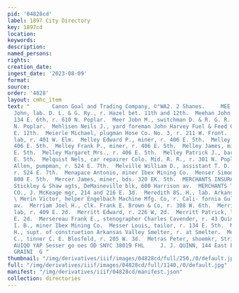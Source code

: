 ```yaml
---
pid: '04828cd'
label: 1897 City Directory
key: 1897cd
location: 
keywords: 
description: 
named_persons: 
rights: 
creation_date: 
ingest_date: '2023-08-09'
format: 
source: 
order: '4828'
layout: cmhc_item
text: "       Canon Goal and Trading Company, ©°WA2. 2 Shanes.     MEE 205 MET     Meehan
  John, lab. D. L. & G. Ry., r. Hazel bet. 11th and 12th.  Meehan John C., saloon,
  134 E. 6th, r. 610 N. Poplar.  Meer Jobn M., switchman D. & R. G. R. R., bds. 1315
  N. Poplar.  Mehlisen Neils J., yard foreman John Harvey Fuel & Feed Co., r. 406
  E. 12th.  Meierle Michael, plugman Hose Co. No. 3, r. 211 W. Front.  Meler Francis,
  lab, r. 401 W. Elm.  Melley Edward P., miner, r. 406 E. 5th.  Melley Frank C., r.
  406 E. 5th.  Melley Frank P., miner, r. 406 E. 5th.  Melley James, miner, r. 406
  E. 5th.  Melley Margaret Mrs., r. 406 E. 5th.  Melley Patrick J., bartdr, r. 406
  E. 5th.  Melquist Nels, car repairer Colo. Mid. R. R., r. 301 N. Poplar  Melville
  Allen, pumpman, r. 524 E. 7th.  Melville William D., assistant T. D. Kyle & Co.,
  r. 524 E. 7th.  Menapace Antonio, miner Ibex Mining Co.  Menser Simon, miner, r.
  800 E. 5th.  Mercer James, miner, bds. 320 EK. 5th.  MERCHANTS INSURANCE CO., Newark,
  Stickley & Shaw agts, DeMaineville blk, 600 Harrison av.  MERCHANTS TRANSFER & STORAGE
  CO., J. McKeage mgr, 214 and 216 E. 3d.  Meredith 8S. H., lab. Arkansas Valley Smelter.
  \ Merin Victor, helper Engelbach Machine Mfg. Co, r. Cali- fornia Gulch foot Leiter
  av.  Merriam Joel H., clk. Frank E. Brown & Co, r. 308 W. 6th.  Merritt Christopher,
  lab, r. 409 E. 2d.  Merritt Edward, r. 226 W, 2d.  Merritt Patrick, lab, r. 409
  E. 2d.  Mersereau Frank E., stenographer Charles Cavender, r. 43 Quincey blk.  Mershimer
  I. B., miner Ibex Mining Co.  Messer Louis, tailor, r. 134 E. 5th.  Messiter Edward
  H., supt. of construetion Arkansas Valley Smelter, r. at Smelter.  Metelmann Herman
  C., tinner C. E. Blosfeld, r. 205 W. 3d.  Metras Peter, shoemkr, Stringtown.  $4U@SOlg
  AUIQO YAP Sesser go oes OD SNYC 38019 FHL     J. J. QUINN, 144 East Fifth Street,
  GRAINI  G "
thumbnail: "/img/derivatives/iiif/images/04828cd/full/250,/0/default.jpg"
full: "/img/derivatives/iiif/images/04828cd/full/1140,/0/default.jpg"
manifest: "/img/derivatives/iiif/04828cd/manifest.json"
collection: directories
---
```

